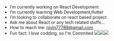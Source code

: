 - I’m currently working on React Development
- I’m currently learning Web Development,flutter
- I’m looking to collaborate on react based project
- Ask me about React or any tech related stuffs...
- How to reach me: nivin77789@gmail.com
- Fun fact: I love codding, so I'm Commited
<img src="https://github-readme-streak-stats.herokuapp.com?user=nivin77789&theme=github-dark&hide_border=true&date_format=M%20j%5B%2C%20Y%5D"><nobr><img src="https://github-readme-stats.vercel.app/api?username=nivin77789&show_icons=true&theme=github_dark&hide_border=true"><img src="https://github-readme-stats.vercel.app/api/top-langs/?username=nivin77789&layout=compact&theme=github_dark&hide_border=true">

